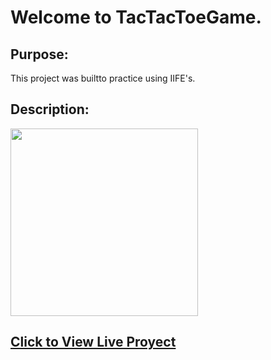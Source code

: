 # Welcome to TacTacToeGame.
## Purpose: 
This project was builtto practice using IIFE's.
## Description:


<img src="calculatordemo.gif" height="300" style="object-fit:cover;" >

## [Click to View Live Proyect](https://ajprogramdev.github.io/TicTacToeGame/)

